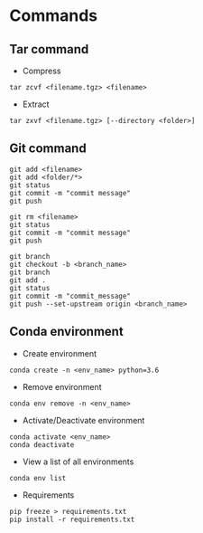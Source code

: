 # Commands

## Tar command
- Compress
```
tar zcvf <filename.tgz> <filename>
```
- Extract
```
tar zxvf <filename.tgz> [--directory <folder>]
```

## Git command
```
git add <filename>
git add <folder/*>
git status
git commit -m "commit message"
git push
```
```
git rm <filename>
git status
git commit -m "commit message"
git push
```
```
git branch
git checkout -b <branch_name>
git branch
git add .
git status
git commit -m "commit_message"
git push --set-upstream origin <branch_name>
```

## Conda environment
- Create environment
```
conda create -n <env_name> python=3.6
```
- Remove environment
```
conda env remove -n <env_name>
```
- Activate/Deactivate environment
```
conda activate <env_name>
conda deactivate
```
- View a list of all environments
```
conda env list
```
- Requirements
```
pip freeze > requirements.txt
pip install -r requirements.txt
```
